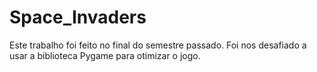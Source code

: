 # Space_Invaders

Este trabalho foi feito no final do semestre passado. Foi nos desafiado a usar a biblioteca Pygame para otimizar o jogo.
